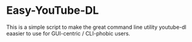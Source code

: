 # Easy-YouTube-DL
This is a simple script to make the great command line utility youtube-dl eaasier to use for GUI-centric / CLI-phobic users.
